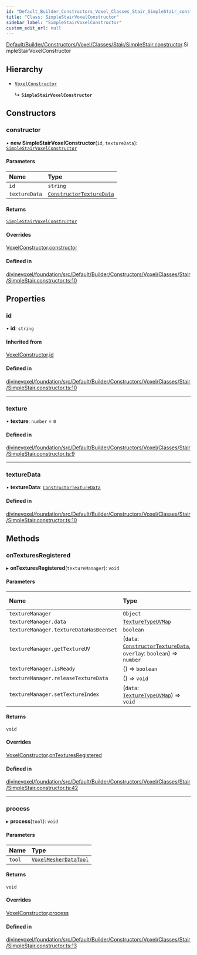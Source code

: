 ```yaml
---
id: "Default_Builder_Constructors_Voxel_Classes_Stair_SimpleStair_constructor.SimpleStairVoxelConstructor"
title: "Class: SimpleStairVoxelConstructor"
sidebar_label: "SimpleStairVoxelConstructor"
custom_edit_url: null
---
```


[Default/Builder/Constructors/Voxel/Classes/Stair/SimpleStair.constructor](../modules/Default_Builder_Constructors_Voxel_Classes_Stair_SimpleStair_constructor.md).SimpleStairVoxelConstructor

## Hierarchy

- [`VoxelConstructor`](Default_Builder_Constructors_Voxel_Classes_VoxelConstructor.VoxelConstructor.md)

  ↳ **`SimpleStairVoxelConstructor`**

## Constructors

### constructor

• **new SimpleStairVoxelConstructor**(`id`, `textureData`): [`SimpleStairVoxelConstructor`](Default_Builder_Constructors_Voxel_Classes_Stair_SimpleStair_constructor.SimpleStairVoxelConstructor.md)

#### Parameters

| Name | Type |
| :------ | :------ |
| `id` | `string` |
| `textureData` | [`ConstructorTextureData`](../modules/Textures_Constructor_types.md#constructortexturedata) |

#### Returns

[`SimpleStairVoxelConstructor`](Default_Builder_Constructors_Voxel_Classes_Stair_SimpleStair_constructor.SimpleStairVoxelConstructor.md)

#### Overrides

[VoxelConstructor](Default_Builder_Constructors_Voxel_Classes_VoxelConstructor.VoxelConstructor.md).[constructor](Default_Builder_Constructors_Voxel_Classes_VoxelConstructor.VoxelConstructor.md#constructor)

#### Defined in

[divinevoxel/foundation/src/Default/Builder/Constructors/Voxel/Classes/Stair/SimpleStair.constructor.ts:10](https://github.com/lucasdamianjohnson/DivineVoxelEngine/blob/596fa7391478620ed460dfb4856ff0a763b91c49/divinevoxel/foundation/src/Default/Builder/Constructors/Voxel/Classes/Stair/SimpleStair.constructor.ts#L10)

## Properties

### id

• **id**: `string`

#### Inherited from

[VoxelConstructor](Default_Builder_Constructors_Voxel_Classes_VoxelConstructor.VoxelConstructor.md).[id](Default_Builder_Constructors_Voxel_Classes_VoxelConstructor.VoxelConstructor.md#id)

#### Defined in

[divinevoxel/foundation/src/Default/Builder/Constructors/Voxel/Classes/Stair/SimpleStair.constructor.ts:10](https://github.com/lucasdamianjohnson/DivineVoxelEngine/blob/596fa7391478620ed460dfb4856ff0a763b91c49/divinevoxel/foundation/src/Default/Builder/Constructors/Voxel/Classes/Stair/SimpleStair.constructor.ts#L10)

___

### texture

• **texture**: `number` = `0`

#### Defined in

[divinevoxel/foundation/src/Default/Builder/Constructors/Voxel/Classes/Stair/SimpleStair.constructor.ts:9](https://github.com/lucasdamianjohnson/DivineVoxelEngine/blob/596fa7391478620ed460dfb4856ff0a763b91c49/divinevoxel/foundation/src/Default/Builder/Constructors/Voxel/Classes/Stair/SimpleStair.constructor.ts#L9)

___

### textureData

• **textureData**: [`ConstructorTextureData`](../modules/Textures_Constructor_types.md#constructortexturedata)

#### Defined in

[divinevoxel/foundation/src/Default/Builder/Constructors/Voxel/Classes/Stair/SimpleStair.constructor.ts:10](https://github.com/lucasdamianjohnson/DivineVoxelEngine/blob/596fa7391478620ed460dfb4856ff0a763b91c49/divinevoxel/foundation/src/Default/Builder/Constructors/Voxel/Classes/Stair/SimpleStair.constructor.ts#L10)

## Methods

### onTexturesRegistered

▸ **onTexturesRegistered**(`textureManager`): `void`

#### Parameters

| Name | Type | Default value |
| :------ | :------ | :------ |
| `textureManager` | `Object` | `undefined` |
| `textureManager.data` | [`TextureTypeUVMap`](../modules/Textures_Texture_types.md#texturetypeuvmap) | `undefined` |
| `textureManager.textureDataHasBeenSet` | `boolean` | `false` |
| `textureManager.getTextureUV` | (`data`: [`ConstructorTextureData`](../modules/Textures_Constructor_types.md#constructortexturedata), `overlay`: `boolean`) => `number` | `undefined` |
| `textureManager.isReady` | () => `boolean` | `undefined` |
| `textureManager.releaseTextureData` | () => `void` | `undefined` |
| `textureManager.setTextureIndex` | (`data`: [`TextureTypeUVMap`](../modules/Textures_Texture_types.md#texturetypeuvmap)) => `void` | `undefined` |

#### Returns

`void`

#### Overrides

[VoxelConstructor](Default_Builder_Constructors_Voxel_Classes_VoxelConstructor.VoxelConstructor.md).[onTexturesRegistered](Default_Builder_Constructors_Voxel_Classes_VoxelConstructor.VoxelConstructor.md#ontexturesregistered)

#### Defined in

[divinevoxel/foundation/src/Default/Builder/Constructors/Voxel/Classes/Stair/SimpleStair.constructor.ts:42](https://github.com/lucasdamianjohnson/DivineVoxelEngine/blob/596fa7391478620ed460dfb4856ff0a763b91c49/divinevoxel/foundation/src/Default/Builder/Constructors/Voxel/Classes/Stair/SimpleStair.constructor.ts#L42)

___

### process

▸ **process**(`tool`): `void`

#### Parameters

| Name | Type |
| :------ | :------ |
| `tool` | [`VoxelMesherDataTool`](Default_Builder_Tools_VoxelMesherDataTool.VoxelMesherDataTool.md) |

#### Returns

`void`

#### Overrides

[VoxelConstructor](Default_Builder_Constructors_Voxel_Classes_VoxelConstructor.VoxelConstructor.md).[process](Default_Builder_Constructors_Voxel_Classes_VoxelConstructor.VoxelConstructor.md#process)

#### Defined in

[divinevoxel/foundation/src/Default/Builder/Constructors/Voxel/Classes/Stair/SimpleStair.constructor.ts:13](https://github.com/lucasdamianjohnson/DivineVoxelEngine/blob/596fa7391478620ed460dfb4856ff0a763b91c49/divinevoxel/foundation/src/Default/Builder/Constructors/Voxel/Classes/Stair/SimpleStair.constructor.ts#L13)
